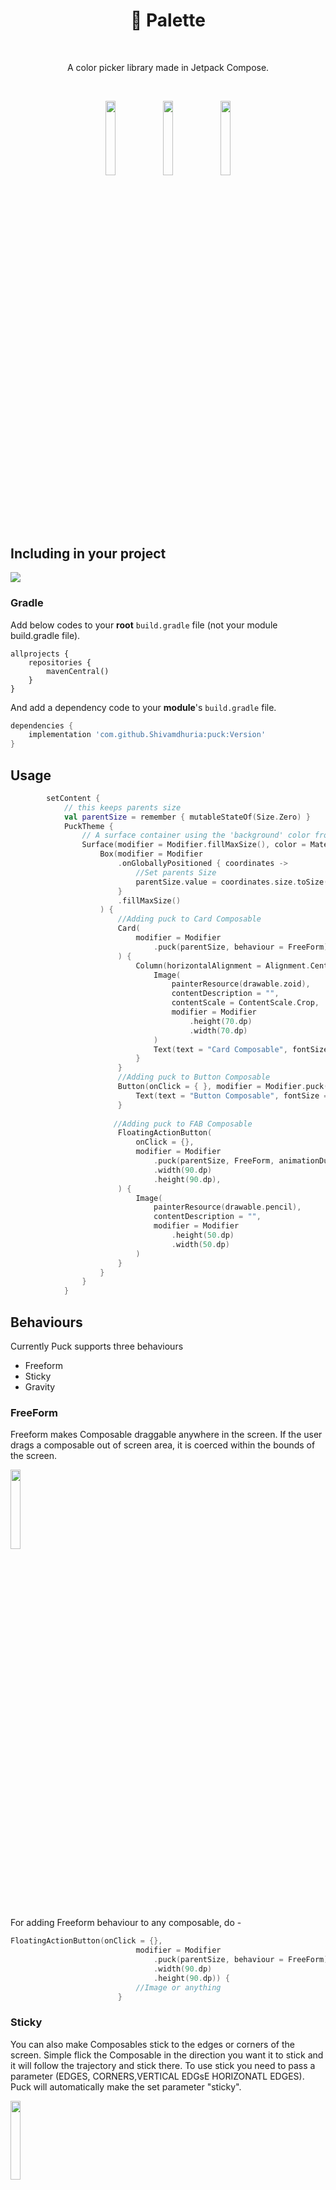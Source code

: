 <h1 align="center">🌈 Palette</h1></br>

<p align="center">
A color picker library made in Jetpack Compose.
</p>
</br>
<p align="center">
<img src="https://github.com/Shivamdhuria/palette/blob/main/assets/leftHigh.gif" width="17.5%"/>
<img src="https://github.com/Shivamdhuria/puck/blob/main/assets/midHigh.gif" width="17.5%"/>
<img src="https://github.com/Shivamdhuria/puck/blob/main/assets/rightHigh.gif" width="17.5%"/>
</p>

## Including in your project
[![](https://jitpack.io/v/Shivamdhuria/puck.svg)](https://jitpack.io/#Shivamdhuria/puck/0.0.1)
### Gradle 
Add below codes to your **root** `build.gradle` file (not your module build.gradle file).
```Gradle
allprojects {
    repositories {
        mavenCentral()
    }
}
```
And add a dependency code to your **module**'s `build.gradle` file.
```gradle
dependencies {
    implementation 'com.github.Shivamdhuria:puck:Version'
}
```

## Usage
```kotlin
        setContent {
            // this keeps parents size
            val parentSize = remember { mutableStateOf(Size.Zero) } 
            PuckTheme {
                // A surface container using the 'background' color from the theme
                Surface(modifier = Modifier.fillMaxSize(), color = MaterialTheme.colors.background) {
                    Box(modifier = Modifier
                        .onGloballyPositioned { coordinates ->
                            //Set parents Size
                            parentSize.value = coordinates.size.toSize()
                        }
                        .fillMaxSize()
                    ) {
                        //Adding puck to Card Composable
                        Card(
                            modifier = Modifier
                                .puck(parentSize, behaviour = FreeForm), backgroundColor = PINK200
                        ) {
                            Column(horizontalAlignment = Alignment.CenterHorizontally) {
                                Image(
                                    painterResource(drawable.zoid),
                                    contentDescription = "",
                                    contentScale = ContentScale.Crop,
                                    modifier = Modifier
                                        .height(70.dp)
                                        .width(70.dp)
                                )
                                Text(text = "Card Composable", fontSize = 24.sp, modifier = Modifier.padding(10.dp))
                            }
                        }
                        //Adding puck to Button Composable
                        Button(onClick = { }, modifier = Modifier.puck(parentSize, behaviour = FreeForm, animationDuration = 700)) {
                            Text(text = "Button Composable", fontSize = 24.sp)
                        }
                        
                       //Adding puck to FAB Composable
                        FloatingActionButton(
                            onClick = {},
                            modifier = Modifier
                                .puck(parentSize, FreeForm, animationDuration = 700)
                                .width(90.dp)
                                .height(90.dp),
                        ) {
                            Image(
                                painterResource(drawable.pencil),
                                contentDescription = "",
                                modifier = Modifier
                                    .height(50.dp)
                                    .width(50.dp)
                            )
                        }
                    }
                }
            }
```
## Behaviours

Currently Puck supports three behaviours
- Freeform
- Sticky
- Gravity

### FreeForm
Freeform makes Composable draggable anywhere in the screen. If the user drags a composable out of screen area, it is coerced within the bounds of the screen.
<p align="start">
<img src="https://github.com/Shivamdhuria/puck/blob/main/assets/freeform.gif" width="18%"/>
</p>

For adding Freeform behaviour to any composable, do - 
```kotlin
FloatingActionButton(onClick = {},
                            modifier = Modifier
                                .puck(parentSize, behaviour = FreeForm)
                                .width(90.dp)
                                .height(90.dp)) {
                            //Image or anything
                        }
```

### Sticky
You can also make Composables stick to the edges or corners of the screen. Simple flick the Composable in the direction you want it to stick and it will follow the trajectory and stick there. To use stick you need to pass a parameter (EDGES, CORNERS,VERTICAL EDGsE HORIZONATL EDGES). Puck will automatically make the set parameter "sticky".
<p align="start">
<img src="https://github.com/Shivamdhuria/puck/blob/main/assets/stickNew.gif" width="18%"/>
</p>

```kotlin
FloatingActionButton(onClick = {},
                           modifier = Modifier
                                .puck(parentSize, behaviour = Sticky(Corners), animationDuration = 500)
                                .width(90.dp)
                                .height(90.dp),
                            backgroundColor = WHITE200
                        ) {
                            Image()
                        }
```
### Gravity
We can define gravity points with center and radius. Any composable that falls within this circle's gravity field will "zap" towards this center.
Note: The circle isn't actualy drawn as above while using puck. I have shown the circle only for demonstration purposes. 

<p align="start">
<img src="https://github.com/Shivamdhuria/puck/blob/main/assets/gravityN.gif" width="18%"/>
</p>

```kotlin
val circle = Circle(800f, 1800f, 500f)
FloatingActionButton(onClick = {},
                           modifier = Modifier
                                .puck(parentSize,behaviour = Gravity(circle), animationDuration = 500)
                                .width(90.dp)
                                .height(90.dp),
                            backgroundColor = WHITE200
                        ) {
                            Image()
                        }
```


## Attributes
- isPointsTowardsCenter - Currently this only works for Sticky(Edges) mode. Composable will always point towards center by using rotation animation. When a composable is dragged, the rotation value is set to default (0f), after the drag ends and the commposable sticks to any of the edges, the composable rotates according and points towards center. 
<p align="center">
<img src="https://github.com/Shivamdhuria/puck/blob/main/assets/towards%20center.gif" width="18%"/>
</p>

- animationDuration - This is time taken in milli seconds for the drag animation. The lesser the time the quicker the animation. (Note: When the behaviour is set to Freeform, a composable is draggable without any animation.)

- focusedSizeMultiplier - When a composable is in pressed state, its size increases by this factor. You can set it to 1, if you don't want to increase it's size when in pressed date

- onOffsetChanged - This returns the latest int offset of the composable's position after the drag ends. You should ideally use it to save the latest offset in shared preferences/ datastore to use it again and position the composable when the app restarts again. 

#### Code & Issues
If you are a developer and you wish to contribute to the app please raise an issue, discuss, fork and submit a pull request. 
Follow [Github Flow](https://help.github.com/articles/github-flow/) for collaboration!

### Find this repository useful? :heart:
Support it by joining starring this repository. :star: <br>
And follow me on [Medium](https://medium.com/@shivamdhuria), [Github](https://github.com/Shivamdhuria) and [Twitter](https://twitter.com/shivamdhuria27)

### Project Maintainers
This project is founded and actively maintained by [Shivam Dhuria](https://github.com/Shivamdhuria). 


# License
```xml
Copyright 2021 Shivam Dhuria

Licensed under the Apache License, Version 2.0 (the "License");
you may not use this file except in compliance with the License.
You may obtain a copy of the License at

   http://www.apache.org/licenses/LICENSE-2.0

Unless required by applicable law or agreed to in writing, software
distributed under the License is distributed on an "AS IS" BASIS,
WITHOUT WARRANTIES OR CONDITIONS OF ANY KIND, either express or implied.
See the License for the specific language governing permissions and
limitations under the License.
```

